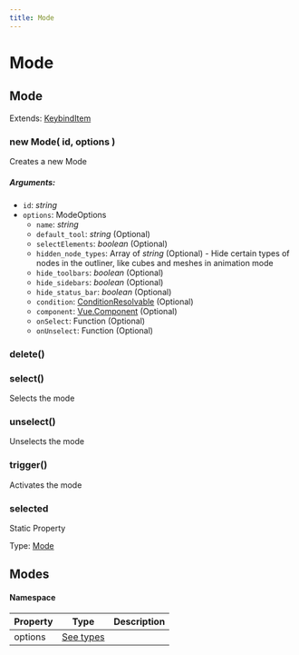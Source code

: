 ```yaml
---
title: Mode
---
```


# Mode
## Mode
Extends: [KeybindItem](action#keybinditem)

### new Mode( id, options )
Creates a new Mode

##### Arguments:
* `id`: *string*
* `options`: ModeOptions
	* `name`: *string*
	* `default_tool`: *string* (Optional)
	* `selectElements`: *boolean* (Optional)
	* `hidden_node_types`: Array of *string* (Optional) - Hide certain types of nodes in the outliner, like cubes and meshes in animation mode
	* `hide_toolbars`: *boolean* (Optional)
	* `hide_sidebars`: *boolean* (Optional)
	* `hide_status_bar`: *boolean* (Optional)
	* `condition`: [ConditionResolvable](https://github.com/JannisX11/blockbench-types/blob/main/types/util.d.ts#L1) (Optional)
	* `component`: [Vue.Component](https://v2.vuejs.org/v2/guide/components.html) (Optional)
	* `onSelect`: Function (Optional)
	* `onUnselect`: Function (Optional)


### delete()


### select()
Selects the mode



### unselect()
Unselects the mode



### trigger()
Activates the mode



### selected
Static Property

Type: [Mode](mode#mode-1)



## Modes
#### Namespace

| Property | Type | Description |
| -------- | ---- | ----------- |
| options | [See types](https://github.com/JannisX11/blockbench-types/blob/e85d652/types/mode.d.ts#L31) |  |

